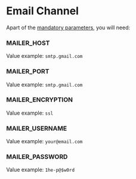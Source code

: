 # Email Channel

Apart of the [mandatory parameters](README.md), you will need:

### MAILER_HOST

Value example: `smtp.gmail.com`

### MAILER_PORT

Value example: `smtp.gmail.com`

### MAILER_ENCRYPTION

Value example: `ssl`

### MAILER_USERNAME

Value example: `your@email.com`

### MAILER_PASSWORD

Value example: `1he-p@$w0rd`
